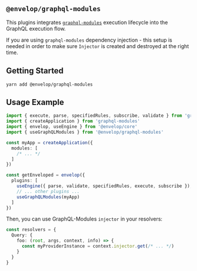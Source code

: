 ## `@envelop/graphql-modules`

This plugins integrates [`graphql-modules`](https://github.com/Urigo/graphql-modules) execution
lifecycle into the GraphQL execution flow.

If you are using `graphql-modules` dependency injection - this setup is needed in order to make sure
`Injector` is created and destroyed at the right time.

## Getting Started

```
yarn add @envelop/graphql-modules
```

## Usage Example

```ts
import { execute, parse, specifiedRules, subscribe, validate } from 'graphql'
import { createApplication } from 'graphql-modules'
import { envelop, useEngine } from '@envelop/core'
import { useGraphQLModules } from '@envelop/graphql-modules'

const myApp = createApplication({
  modules: [
    /* ... */
  ]
})

const getEnveloped = envelop({
  plugins: [
    useEngine({ parse, validate, specifiedRules, execute, subscribe }),
    // ... other plugins ...
    useGraphQLModules(myApp)
  ]
})
```

Then, you can use GraphQL-Modules `injector` in your resolvers:

```ts
const resolvers = {
  Query: {
    foo: (root, args, context, info) => {
      const myProviderInstance = context.injector.get(/* ... */)
    }
  }
}
```
